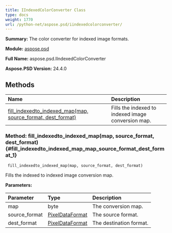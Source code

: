 ```yaml
---
title: IIndexedColorConverter Class
type: docs
weight: 1770
url: /python-net/aspose.psd/iindexedcolorconverter/
---
```


**Summary:** The color converter for indexed image formats.

**Module:** [aspose.psd](/psd/python-net/aspose.psd/)

**Full Name:** aspose.psd.IIndexedColorConverter

**Aspose.PSD Version:** 24.4.0

## **Methods**
| **Name** | **Description** |
| :- | :- |
| [fill_indexedto_indexed_map(map, source_format, dest_format)](#fill_indexedto_indexed_map_map_source_format_dest_format_1) | Fills the indexed to indexed image conversion map. |


### Method: fill_indexedto_indexed_map(map, source_format, dest_format) {#fill_indexedto_indexed_map_map_source_format_dest_format_1}


```
 fill_indexedto_indexed_map(map, source_format, dest_format) 
```

Fills the indexed to indexed image conversion map.

**Parameters:**

| Parameter | Type | Description |
| :- | :- | :- |
| map | byte | The conversion map. |
| source_format | [PixelDataFormat](/psd/python-net/aspose.psd/pixeldataformat) | The source format. |
| dest_format | [PixelDataFormat](/psd/python-net/aspose.psd/pixeldataformat) | The destination format. |


